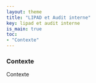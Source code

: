 ```yaml
---
layout: theme
title: "LIPAD et Audit interne"
key: lipad et audit interne
is_main: true
toc:
- "Contexte"
---
```


### Contexte
Contexte
